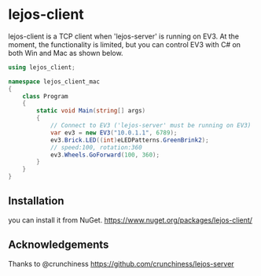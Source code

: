 # lejos-client

lejos-client is a TCP client when 'lejos-server' is running on EV3.
At the moment, the functionality is limited, but you can control EV3 with C# on both Win and Mac as shown below.

```csharp
using lejos_client;

namespace lejos_client_mac
{
    class Program
    {
        static void Main(string[] args)
        {
            // Connect to EV3 ('lejos-server' must be running on EV3)
            var ev3 = new EV3("10.0.1.1", 6789);
            ev3.Brick.LED((int)eLEDPatterns.GreenBrink2);
            // speed:100, rotation:360
            ev3.Wheels.GoForward(100, 360);
        }
    }
}
```

## Installation
you can install it from NuGet.
https://www.nuget.org/packages/lejos-client/

## Acknowledgements
Thanks to @crunchiness https://github.com/crunchiness/lejos-server
